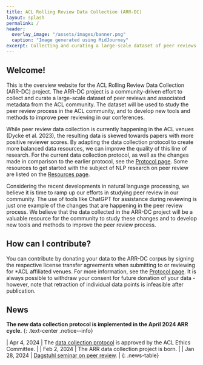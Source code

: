 ```yaml
---
title: ACL Rolling Review Data Collection (ARR-DC)
layout: splash
permalink: /
header:
  overlay_image: "/assets/images/banner.png"
  caption: "Image generated using MidJourney"
excerpt: Collecting and curating a large-scale dataset of peer reviews and associated metadata from the ACL community.
---
```


## Welcome!

This is the overview website for the ACL Rolling Review Data Collection (ARR-DC)
project. The ARR-DC project is a community-driven effort to collect and curate a
large-scale dataset of peer reviews and associated metadata from the ACL
community. The dataset will be used to study the peer review process in the ACL
community, and to develop new tools and methods to improve peer reviewing in our
conferences.

While peer review data collection is currently happening in the ACL venues
(Dycke et al. 2023), the resulting data is skewed towards papers with more
positive reviewer scores. By adapting the data collection protocol to create
more balanced data resources, we can improve the quality of this line of
research. For the current data collection protocol, as well as the changes made
in comparison to the earlier protocol, see the [Protocol page](/protocol). Some
resources to get started with the subject of NLP research on peer review are
listed on the [Resources page](/resources).

Considering the recent developments in natural language processing, we believe
it is time to ramp up our efforts in studying peer review in our community. The
use of tools like ChatGPT for assistance during reviewing is just one example of
the changes that are happening in the peer review process. We believe that the
data collected in the ARR-DC project will be a valuable resource for the
community to study these changes and to develop new tools and methods to improve
the peer review process.

## How can I contribute?

You can contribute by donating your data to the ARR-DC corpus by signing the
respective license transfer agreements when submitting to or reviewing for \*ACL
affiliated venues. For more information, see the [Protocol page](/protocol). It
is always possible to withdraw your consent for future donation of your data -
however, note that retraction of individual data points is infeasible after
publication.

## News

**The new data collection protocol is implemented in the April 2024 ARR cycle.**
{: .text-center .notice--info}

<style>
.news-table { font-size: .9em; table-layout: fixed; }
.news-table tr td:nth-child(1) { font-weight: bold; width: 10em; }
</style>

| Apr 4, 2024 | The [data collection protocol](/protocol) is approved by the ACL Ethics Committee. |
| Feb 2, 2024 | The ARR data collection project is born. |
| Jan 28, 2024 | [Dagstuhl seminar on peer review](https://www.dagstuhl.de/en/seminars/seminar-calendar/seminar-details/24052). |
{: .news-table}

<!-- [Older News](/archive/){: .btn .btn--info}
{: .text-center} -->

<!--
| ~~Start of the anonymity period~~ | ~~Friday~~ | ~~October 23, 2020~~ |
| ~~Final paper submissions due (*long & short*)~~ | ~~Monday~~ | ~~November 23, 2020~~ |
| ~~Author Response Period~~ | ~~Wednesday – Monday~~ | ~~January 20 – 25, 2021~~ |
| ~~Notification of acceptance~~ | ~~Wednesday~~ | ~~March 10, 2021~~ |
| ~~Camera ready papers due~~ | ~~Sunday~~ | ~~April 11, 2021~~ |
| ~~Final notification for papers requiring ethics re-review~~ | ~~Friday~~ | ~~April 30, 2021~~ |
| ~~Publication date~~ | ~~Monday~~ | ~~May 24, 2021~~ |
| ~~Co-located event: [NLP Summer School 2021](https://ampln.github.io/escuelaverano2021/)~~ | ~~Thursday – Friday~~ | ~~June 3 – 4, 2021~~ |
!-->

<!-- ## Important Dates

Tutorials | Sunday | August 11, 2024 |
Main Conference | Monday – Wednesday | August 12 – 14, 2024 |
Workshop | Thursday - Friday | August 15 -16, 2024 | -->

<!-- <style>
.dates-table { font-size: .9em; }
.dates-table tr td:nth-child(1) { width: 55%; }
.dates-table tr td:nth-child(2) { width: 25%; }
.dates-table del { color: #888; }
</style>

{: .dates-table}
<br>
<b>All deadlines are 11.59 pm <a target="_blank" href="https://www.timeanddate.com/time/zone/timezone/utc-12">UTC -12h</a> (anywhere on earth).</b> -->

<!--
| June 18, 2021 | Blogpost by D&I chairs: [Increasing Financial Accessibility in NAACL](/blog/dni-subsidies).
| June 8, 2021 | Congratulations to the winners of the [Best Demo Award](/blog/best-demo-award)!
| June 8, 2021 | Congratulations to the winners of the [Best Industry Paper Award](/blog/best-industry-paper)!
| June 3, 2021 | Added details about the [Careers in NLP](/blog/careers-in-nlp) industry panel.
| June 4, 2021 | Added [instructions for presenters](/participants/presenters/) and [Zoom rooms instructions](/participants/zoom-rooms/)
| June 3, 2021 | Details about the [Startups in NLP](/blog/startups-in-nlp) industry panel.
| June 3, 2021 | Updates from the program chairs on the [paper review process](/blog/paper-review-process) and [ethics-review-process](/blog/ethics-review-process).
| June 2, 2021 | Congratulations to the winners of the [Best Paper Awards](/blog/best-paper-awards)!
| June 2, 2021 | Blogpost by D&I chairs: [NAACL Mentoring Sessions](/blog/mentoring/)
| June 1, 2021 | The [Conference Structure](/blog/conference-structure/) is now available.
-->
